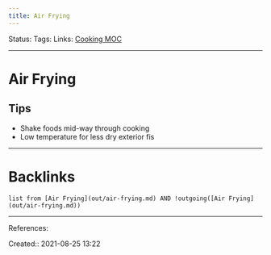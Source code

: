 ```yaml
---
title: Air Frying
---
```

Status: 
Tags: 
Links: [Cooking MOC](out/cooking-moc.md)
___
# Air Frying
## Tips
- Shake foods mid-way through cooking
- Low temperature for less dry exterior fis
___
# Backlinks
```dataview
list from [Air Frying](out/air-frying.md) AND !outgoing([Air Frying](out/air-frying.md))
```
___
References:

Created:: 2021-08-25 13:22
